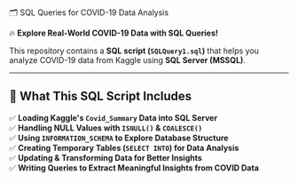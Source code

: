 🗂️ SQL Queries for COVID-19 Data Analysis  

🔥 **Explore Real-World COVID-19 Data with SQL Queries!**  

This repository contains a **SQL script (`SQLQuery1.sql`)** that helps you analyze COVID-19 data from Kaggle using **SQL Server (MSSQL)**.

---

## 📌 **What This SQL Script Includes**
✅ **Loading Kaggle's `Covid_Summary` Data into SQL Server**  
✅ **Handling NULL Values with `ISNULL()` & `COALESCE()`**  
✅ **Using `INFORMATION_SCHEMA` to Explore Database Structure**  
✅ **Creating Temporary Tables (`SELECT INTO`) for Data Analysis**  
✅ **Updating & Transforming Data for Better Insights**  
✅ **Writing Queries to Extract Meaningful Insights from COVID Data**  
